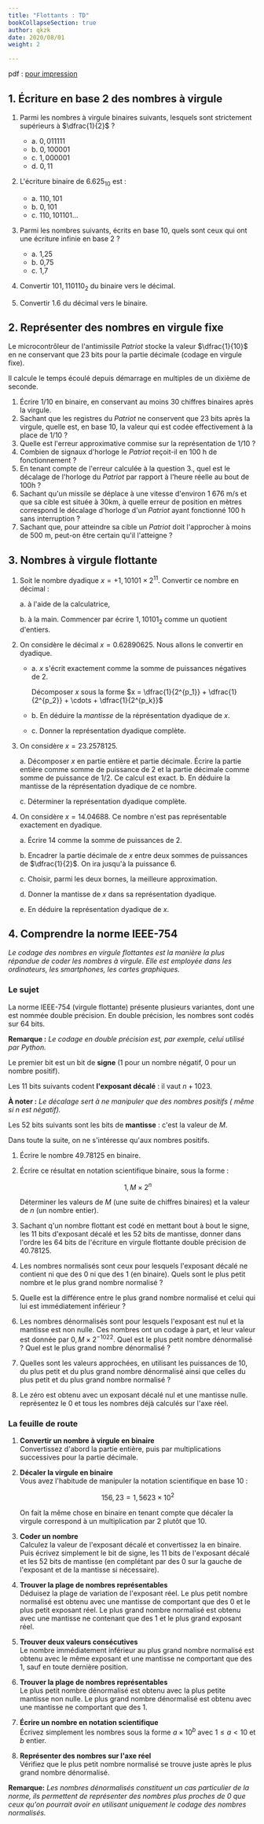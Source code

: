 ```yaml
---
title: "Flottants : TD"
bookCollapseSection: true
author: qkzk
date: 2020/08/01
weight: 2

---
```


pdf : [pour impression](/uploads/docsnsi/flottants/flottants_td.pdf)


## 1. Écriture en base 2 des nombres à virgule

1. Parmi les nombres à virgule binaires suivants, lesquels sont strictement 
    supérieurs à $\dfrac{1}{2}$ ?

    - a. $0,011111$
    - b. $0,100001$
    - c. $1,000001$
    - d. $0,11$

2. L'écriture binaire de $6.625_{10}$ est :

    - a. $110,101$
    - b. $0,101$
    - c. $110,101101...$

3. Parmi les nombres suivants, écrits en base 10, quels sont ceux qui ont une
    écriture infinie en base 2 ?

    - a. 1,25
    - b. 0,75
    - c. 1,7

4. Convertir $101,110110_2$ du binaire vers le décimal.

5. Convertir 1.6 du décimal vers le binaire.






## 2. Représenter des nombres en virgule fixe

Le microcontrôleur de l'antimissile _Patriot_ stocke la valeur $\dfrac{1}{10}$
en ne conservant que 23 bits pour la partie décimale (codage en virgule fixe).

Il calcule le temps écoulé depuis démarrage en multiples de un dixième de
seconde.

1. Écrire 1/10 en binaire, en conservant au moins 30 chiffres binaires après la
    virgule.
2. Sachant que les registres du _Patriot_ ne conservent que 23 bits après la 
    virgule, quelle est, en base 10, la valeur qui est codée effectivement
    à la place de 1/10 ?
3. Quelle est l'erreur approximative commise sur la représentation de 1/10 ?
4. Combien de signaux d'horloge le _Patriot_ reçoit-il en 100 h de 
    fonctionnement ?
5. En tenant compte de l'erreur calculée à la question 3., quel est le décalage
    de l'horloge du _Patriot_ par rapport à l'heure réelle au bout de 100h ?
6. Sachant qu'un missile se déplace à une vitesse d'environ 1 676 m/s et que
    sa cible est située à 30km, à quelle erreur de position en mètres correspond
    le décalage d'horloge d'un _Patriot_ ayant fonctionné 100 h sans
    interruption ?
7. Sachant que, pour atteindre sa cible un _Patriot_ doit l'approcher à moins
    de 500 m, peut-on être certain qu'il l'atteigne ?


## 3. Nombres à virgule flottante

1. Soit le nombre dyadique $x = + 1,10101 \times 2^{11}$. Convertir ce
    nombre en décimal :

    a. à l'aide de la calculatrice,

    b. à la main. Commencer par écrire $1,10101_2$ comme un quotient d'entiers.

2. On considère le décimal $x = 0.62890625$. Nous allons le convertir en
    dyadique.

    - a. $x$ s'écrit exactement comme la somme de puissances négatives de $2$.

      Décomposer $x$ sous la forme $x = \dfrac{1}{2^{p_1}} + \dfrac{1}{2^{p_2}} + \cdots + \dfrac{1}{2^{p_k}}$

    - b. En déduire la _mantisse_ de la réprésentation dyadique de $x$.

    - c. Donner la représentation dyadique complète.

3. On considère $x=23.2578125$.

    a. Décomposer $x$ en partie entière et partie décimale.
        Écrire la partie entière comme somme de puissance de 2 et la partie
        décimale comme somme de puissance de 1/2. Ce calcul est exact.
    b. En déduire la mantisse de la réprésentation dyadique de ce nombre.

    c. Déterminer la représentation dyadique complète.

4. On considère $x=14.04688$. Ce nombre n'est pas représentable exactement
    en dyadique.

    a. Écrire $14$ comme la somme de puissances de 2.

    b. Encadrer la partie décimale de $x$ entre deux sommes de puissances de 
        $\dfrac{1}{2}$. On ira jusqu'à la puissance 6.

    c. Choisir, parmi les deux bornes, la meilleure approximation.

    d. Donner la mantisse de $x$ dans sa représentation dyadique.

    e. En déduire la représentation dyadique de $x$.


## 4. Comprendre la norme IEEE-754

_Le codage des nombres en virgule flottantes est la manière la plus répandue
de coder les nombres à virgule. Elle est employée dans les ordinateurs, les
smartphones, les cartes graphiques._

### Le sujet

La norme IEEE-754 (virgule flottante) présente plusieurs variantes, dont une
est nommée double précision. En double précision, les nombres sont codés
sur 64 bits.

**Remarque :** _Le codage en double précision est, par exemple, celui utilisé
par Python._

Le premier bit est un bit de **signe** (1 pour un nombre négatif, 0 pour un 
nombre positif).

Les 11 bits suivants codent **l'exposant décalé** : il vaut $n + 1023.$

**À noter :** _Le décalage sert à ne manipuler que des nombres positifs (
même si $n$ est négatif)._

Les 52 bits suivants sont les bits de **mantisse** : c'est la valeur de $M$.

Dans toute la suite, on ne s'intéresse qu'aux nombres positifs.

1. Écrire le nombre $49.78125$ en binaire.
2. Écrire ce résultat en notation scientifique binaire, sous la forme : 

    $$1,M \times 2^n$$

    Déterminer les valeurs de $M$ (une suite de chiffres binaires) et la valeur
    de $n$ (un nombre entier).
3. Sachant q'un nombre flottant est codé en mettant bout à bout le signe, les 
    11 bits d'exposant décalé et les 52 bits de mantisse, donner dans l'ordre
    les 64 bits de l'écriture en virgule flottante double précision de 
    $40.78125$.
4. Les nombres normalisés sont ceux pour lesquels l'exposant décalé ne contient
    ni que des 0 ni que des 1 (en binaire). Quels sont le plus petit nombre
    et le plus grand nombre normalisé ?
5. Quelle est la différence entre le plus grand nombre normalisé et celui qui
    lui est immédiatement inférieur ?
6. Les nombres dénormalisés sont pour lesquels l'exposant est nul et la 
    mantisse est non nulle. Ces nombres ont un codage à part, et leur valeur
    est donnée par $0,M \times 2^{-1022}$. Quel est le plus petit nombre
    dénormalisé ? Quel est le plus grand nombre dénormalisé ?
7. Quelles sont les valeurs approchées, en utilisant les puissances de 10,
    du plus petit et du plus grand nombre dénormalisé ainsi que celles du plus
    petit et du plus grand nombre normalisé ?
8. Le zéro est obtenu avec un exposant décalé nul et une mantisse nulle.
    représentez le 0 et tous les nombres déjà calculés sur l'axe réel.

### La feuille de route

1. **Convertir un nombre à virgule en binaire**\
    Convertissez d'abord la partie entière, puis par multiplications 
    successives pour la partie décimale.
2. **Décaler la virgule en binaire**\
    Vous avez l'habitude de manipuler la notation scientifique en base 10 : 

    $$156,23 = 1,5623 \times 10 ^2$$

    On fait la même chose en binaire en tenant compte que décaler la virgule
    correspond à un multiplication par 2 plutôt que 10.
3. **Coder un nombre**\
    Calculez la valeur de l'exposant décalé et convertissez la en binaire.
    Puis écrivez simplement le bit de signe, les 11 bits de l'exposant décalé
    et les 52 bits de mantisse (en complétant par des 0 sur la gauche de 
    l'exposant et de la mantisse si nécessaire).
4. **Trouver la plage de nombres représentables**\
    Déduisez la plage de variation de l'exposant réel. Le plus petit nombre
    normalisé est obtenu avec une mantisse de comportant que des 0 et le plus
    petit exposant réel. Le plus grand nombre normalisé est obtenu avec une 
    mantisse ne contenant que des 1 et le plus grand exposant réel.
5. **Trouver deux valeurs consécutives**\
    Le nombre immédiatement inférieur au plus grand nombre normalisé est
    obtenu avec le même exposant et une mantisse ne comportant que des 1,
    sauf en toute dernière position.
6. **Trouver la plage de nombres représentables**\
    Le plus petit nombre dénormalisé est obtenu avec la plus petite mantisse
    non nulle. Le plus grand nombre dénormalisé est obtenu avec une mantisse
    ne comportant que des 1.
7. **Écrire un nombre en notation scientifique**\
    Écrivez simplement les nombres sous la forme $a \times 10 ^b$ avec
    $1 \leq a < 10$ et $b$ entier.
8. **Représenter des nombres sur l'axe réel**\
    Vérifiez que le plus petit nombre normalisé se trouve juste après le 
    plus grand nombre dénormalisé.

**Remarque:** _Les nombres dénormalisés constituent  un cas particulier de la 
norme, ils permettent de représenter des nombres plus proches de 0 que ceux
qu'on pourrait avoir en utilisant uniquement le codage des nombres normalisés._
